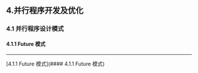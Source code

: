## 4.并行程序开发及优化
### 4.1 并行程序设计模式
#### 4.1.1 Future 模式







------


[4.1.1 Future 模式](#### 4.1.1 Future 模式)





